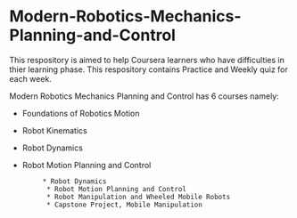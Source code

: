 # Modern-Robotics-Mechanics-Planning-and-Control

This respository is aimed to help Coursera learners who have difficulties in thier learning phase.
This respository contains Practice and Weekly quiz for each week.

Modern Robotics Mechanics Planning and Control has 6 courses namely:
* Foundations of Robotics Motion
* Robot Kinematics
* Robot Dynamics 
* Robot Motion Planning and Control            
            
           * Robot Dynamics 
            * Robot Motion Planning and Control
            * Robot Manipulation and Wheeled Mobile Robots
            * Capstone Project, Mobile Manipulation 
            

            
            
